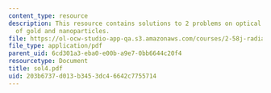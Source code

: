 ```yaml
---
content_type: resource
description: This resource contains solutions to 2 problems on optical properties
  of gold and nanoparticles.
file: https://ol-ocw-studio-app-qa.s3.amazonaws.com/courses/2-58j-radiative-transfer-spring-2006/203b6737d013b3453dc46642c7755714_sol4.pdf
file_type: application/pdf
parent_uid: 6cd301a3-eba0-e00b-a9e7-0bb6644c20f4
resourcetype: Document
title: sol4.pdf
uid: 203b6737-d013-b345-3dc4-6642c7755714
---
```

